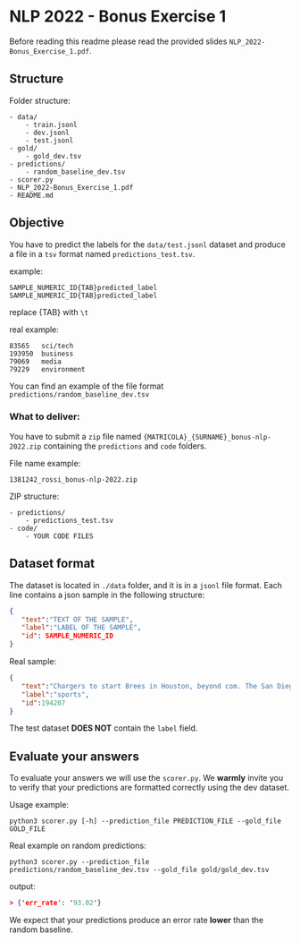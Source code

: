 # NLP 2022 - Bonus Exercise 1

Before reading this readme please read the provided slides `NLP_2022-Bonus_Exercise_1.pdf`.

## Structure

Folder structure:

```
- data/
    - train.jsonl
    - dev.jsonl
    - test.jsonl
- gold/
    - gold_dev.tsv
- predictions/
    - random_baseline_dev.tsv
- scorer.py
- NLP_2022-Bonus_Exercise_1.pdf
- README.md
```

## Objective

You have to predict the labels for the `data/test.jsonl` dataset 
and produce a file in a `tsv` format named `predictions_test.tsv`. 

example:

```
SAMPLE_NUMERIC_ID{TAB}predicted_label
SAMPLE_NUMERIC_ID{TAB}predicted_label
```
replace {TAB} with `\t`

real example:

```
83565	sci/tech
193950	business
79069	media
79229	environment
```

You can find an example of the file format `predictions/random_baseline_dev.tsv`

### What to deliver:
You have to submit a `zip` file named `{MATRICOLA}_{SURNAME}_bonus-nlp-2022.zip` 
containing the `predictions` and `code` folders.

File name example:

```
1381242_rossi_bonus-nlp-2022.zip
```

ZIP structure:

```
- predictions/
    - predictions_test.tsv
- code/
    - YOUR CODE FILES
```

## Dataset format

The dataset is located in `./data` folder, and it is in a `jsonl` file format.
Each line contains a json sample in the following structure:

```json lines
{
   "text":"TEXT OF THE SAMPLE",
   "label":"LABEL OF THE SAMPLE",
   "id": SAMPLE_NUMERIC_ID
}
```

Real sample:

```json lines
{
   "text":"Chargers to start Brees in Houston, beyond com. The San Diego Chargers announced on Monday that Drew Brees will start the 2004 opener against the Houston Texans at Reliant Stadium.",
   "label":"sports",
   "id":194207
}
```

The test dataset **DOES NOT** contain the `label` field. 

## Evaluate your answers

To evaluate your answers we will use the `scorer.py`. We **warmly** invite 
you to verify that your predictions are formatted correctly using the dev dataset.

Usage example:

```
python3 scorer.py [-h] --prediction_file PREDICTION_FILE --gold_file GOLD_FILE
```

Real example on random predictions:

```
python3 scorer.py --prediction_file predictions/random_baseline_dev.tsv --gold_file gold/gold_dev.tsv
```

output:

```json lines
> {'err_rate': '93.02'}
```

We expect that your predictions produce an error rate **lower** than the random baseline.



